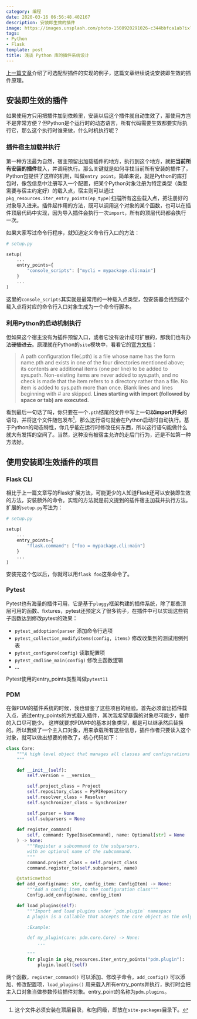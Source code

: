 ```yaml
---
category: 编程
date: 2020-03-16 06:56:48.402167
description: 安装即生效的插件
image: https://images.unsplash.com/photo-1508920291026-c344bbfca1ab?ixlib=rb-1.2.1&auto=format&fit=crop&w=1350&q=80
tags:
- Python
- Flask
template: post
title: 浅谈 Python 库的插件系统设计
---
```


[上一篇文章](https://frostming.com/2020/03-16/plugin-system-1)介绍了可选配型插件的实现的例子，这篇文章继续说说安装即生效的插件原理。

<!--more-->

## 安装即生效的插件

如果使用方只用把插件加到依赖里，安装以后这个插件就自动生效了，那使用方岂不是非常方便？但Python是个运行时的动态语言，所有代码需要生效都要实际执行它，那么这个执行时谁来做，什么时机执行呢？

### 插件宿主加载并执行

第一种方法最为自然，宿主预留出加载插件的地方，执行到这个地方，就把**当前所有安装的插件**载入，并调用执行。那么关键就是如何寻找当前所有安装的插件了，Python包提供了这样的机制，叫做`entry point`。简单来说，就是Python的库打包时，像包信息中注册写入一个配置，把某个Python对象注册为特定类型（类型需要与宿主约定好）的载入点，宿主则可以通过`pkg_resources.iter_entry_points(ep_type)`扫描所有这些载入点，把注册好的对象导入进来。插件起作用的方法，既可以调用这个对象的某个函数，也可以在插件顶层代码中实现，因为导入插件会执行一次`import`，所有的顶层代码都会执行一次。

如果大家写过命令行程序，就知道定义命令行入口的方法：
```python
# setup.py

setup(
    ...
    entry_points={
        "console_scripts": ["mycli = mypackage.cli:main"]
    }
    ...
)
```
这里的`console_scripts`其实就是最常用的一种载入点类型，包安装器会找到这个载入点将对应的命令行入口对象生成为一个命令行脚本。

### 利用Python的启动机制执行

但如果这个宿主没有为插件预留入口，或者它没有设计成可扩展的，那我们也有办法<del>硬插进去</del>。原理就在Python的`site`模块中，看看它的[官方文档](https://docs.python.org/3/library/site.html)：

>A path configuration file(.pth) is a file whose name has the form name.pth and exists in one of the four directories mentioned above; its contents are additional items (one per line) to be added to sys.path. Non-existing items are never added to sys.path, and no check is made that the item refers to a directory rather than a file. No item is added to sys.path more than once. Blank lines and lines beginning with # are skipped. **Lines starting with import (followed by space or tab) are executed.**

看到最后一句话了吗，你只要在一个`.pth`结尾的文件中写上一句**以import开头**的语句，并将这个文件随包发布[^1]，那么这行语句就会在Python启动时自动执行。基于Python的动态特性，你几乎能在运行时修改任何东西，所以这行语句能做什么就大有发挥的空间了。当然，这种没有被宿主允许的走后门行为，还是不如第一种方法好。

[^1]: 这个文件必须安装在顶层目录，和包同级，即放在`site-packages`目录下。


## 使用安装即生效插件的项目

### Flask CLI

相比于上一篇文章写的Flask扩展方法，可能更少的人知道Flask还可以安装即生效的方法，安装额外的命令。实现的方法就是前文提到的插件宿主加载并执行方法。扩展的`setup.py`写法为：

```python
# setup.py

setup(
    ...
    entry_points={
        "flask.command": ["foo = mypackage.cli:main"]
    }
    ...
)
```

安装完这个包以后，你就可以用`flask foo`这条命令了。

### Pytest

Pytest也有海量的插件可用，它是基于`pluggy`框架构建的插件系统，除了那些顶层可用的函数、fixtures，pytest还预定义了很多钩子，在插件中可以实现这些钩子函数达到修改pytest的效果：

- `pytest_addoption(parser` 添加命令行选项
- `pytest_collection_modifyitems(config, items)`  修改收集到的测试用例列表
- `pytest_configure(config)` 读取配置项
- `pytest_cmdline_main(config)` 修改主函数逻辑
- ...

Pytest使用的entry_points类型叫做`pytest11`

### PDM

在做PDM的插件系统的时候，我也借鉴了这些项目的经验。首先必须留出插件载入点，通过entry_points的方式载入插件，其次我希望暴露的对象尽可能少，插件的入口尽可能少。
这样就要求PDM中的基本对象类型，都是可以继承然后替换的。所以我做了一个主入口对象，用来承载所有这些信息，插件作者只要读入这个对象，就可以做出想要的修改了，核心代码如下：

```python
class Core:
    """A high level object that manages all classes and configurations
    """

    def __init__(self):
        self.version = __version__

        self.project_class = Project
        self.repository_class = PyPIRepository
        self.resolver_class = Resolver
        self.synchronizer_class = Synchronizer

        self.parser = None
        self.subparsers = None
    
    def register_command(
        self, command: Type[BaseCommand], name: Optional[str] = None
    ) -> None:
        """Register a subcommand to the subparsers,
        with an optional name of the subcommand.
        """
        command.project_class = self.project_class
        command.register_to(self.subparsers, name)

    @staticmethod
    def add_config(name: str, config_item: ConfigItem) -> None:
        """Add a config item to the configuration class"""
        Config.add_config(name, config_item)

    def load_plugins(self):
        """Import and load plugins under `pdm.plugin` namespace
        A plugin is a callable that accepts the core object as the only argument.

        :Example:

        def my_plugin(core: pdm.core.Core) -> None:
            ...

        """
        for plugin in pkg_resources.iter_entry_points("pdm.plugin"):
            plugin.load()(self)
```
两个函数，`register_command()` 可以添加、修改子命令，`add_config()` 可以添加、修改配置项，`load_plugins()` 用来载入所有entry_ponts并执行，执行时会把主入口对象当做参数传给插件对象。entry_point的名称为`pdm.plugins`。